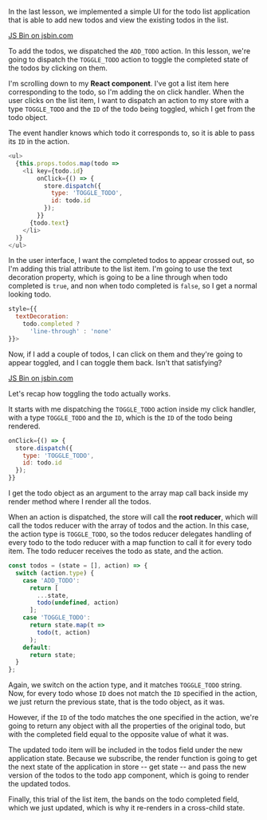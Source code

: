 In the last lesson, we implemented a simple UI for the todo list application that is able to add new todos and view the existing todos in the list.

<a class="jsbin-embed" href="https://jsbin.com/poguse/3/embed?js,output">JS Bin on jsbin.com</a><script src="https://static.jsbin.com/js/embed.min.js?3.35.12"></script>

To add the todos, we dispatched the `ADD_TODO` action. In this lesson, we're going to dispatch the `TOGGLE_TODO` action to toggle the completed state of the todos by clicking on them.

I'm scrolling down to my **React component**. I've got a list item here corresponding to the todo, so I'm adding the on click handler. When the user clicks on the list item, I want to dispatch an action to my store with a type `TOGGLE_TODO` and the `ID` of the todo being toggled, which I get from the todo object.

The event handler knows which todo it corresponds to, so it is able to pass its `ID` in the action.

``` javascript 
<ul>
  {this.props.todos.map(todo =>
    <li key={todo.id}
        onClick={() => {
          store.dispatch({
            type: 'TOGGLE_TODO',
            id: todo.id
          });         
        }}
      {todo.text}
    </li>
  )}
</ul>
```

In the user interface, I want the completed todos to appear crossed out, so I'm adding this trial attribute to the list item. I'm going to use the text decoration property, which is going to be a line through when todo completed is `true`, and non when todo completed is `false`, so I get a normal looking todo.

``` javascript
style={{
  textDecoration:
    todo.completed ?
      'line-through' : 'none'
}}>
```

Now, if I add a couple of todos, I can click on them and they're going to appear toggled, and I can toggle them back. Isn't that satisfying?

<a class="jsbin-embed" href="https://jsbin.com/licape/3/embed">JS Bin on jsbin.com</a><script src="https://static.jsbin.com/js/embed.min.js?3.35.12"></script>

Let's recap how toggling the todo actually works.

It starts with me dispatching the `TOGGLE_TODO` action inside my click handler, with a type `TOGGLE_TODO` and the `ID`, which is the `ID` of the todo being rendered.

```javascript
onClick={() => {
  store.dispatch({
    type: 'TOGGLE_TODO',
    id: todo.id
  });         
}}
``` 

I get the todo object as an argument to the array map call back inside my render method where I render all the todos.

When an action is dispatched, the store will call the **root reducer**, which will call the todos reducer with the array of todos and the action. In this case, the action type is `TOGGLE_TODO`, so the todos reducer delegates handling of every todo to the todo reducer with a map function to call it for every todo item. The todo reducer receives the todo as state, and the action.

```javascript 
const todos = (state = [], action) => {
  switch (action.type) {
    case 'ADD_TODO':
      return [
        ...state,
        todo(undefined, action)
      ];
    case 'TOGGLE_TODO':
      return state.map(t =>
        todo(t, action)
      );
    default:
      return state;
  }
};
```

Again, we switch on the action type, and it matches `TOGGLE_TODO` string. Now, for every todo whose `ID` does not match the `ID` specified in the action, we just return the previous state, that is the todo object, as it was.

However, if the `ID` of the todo matches the one specified in the action, we're going to return any object with all the properties of the original todo, but with the completed field equal to the opposite value of what it was.

The updated todo item will be included in the todos field under the new application state. Because we subscribe, the render function is going to get the next state of the application in store -- get state -- and pass the new version of the todos to the todo app component, which is going to render the updated todos.

Finally, this trial of the list item, the bands on the todo completed field, which we just updated, which is why it re-renders in a cross-child state.
